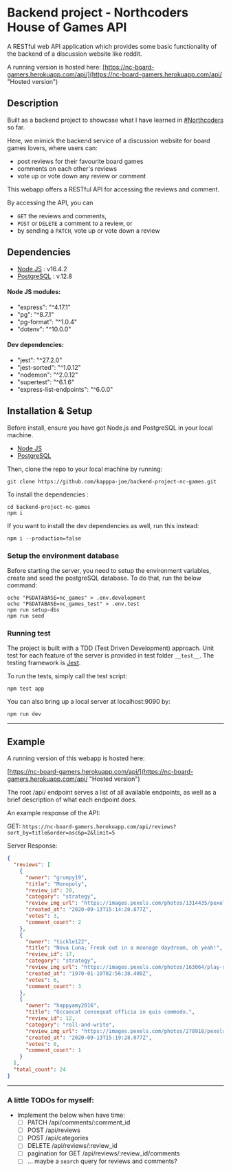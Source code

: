 # Backend project - Northcoders House of Games API

A RESTful web API application which provides some basic functionality of the backend of a discussion website like reddit.

A running version is hosted here: [https://nc-board-gamers.herokuapp.com/api/](https://nc-board-gamers.herokuapp.com/api/ "Hosted version")

## Description

Built as a backend project to showcase what I have learned in [#Northcoders](https://northcoders.com/) so far.

Here, we mimick the backend service of a discussion website for board games lovers, where users can:

- post reviews for their favourite board games
- comments on each other's reviews
- vote up or vote down any review or comment

This webapp offers a RESTful API for accessing the reviews and comment.

By accessing the API, you can

- `GET` the reviews and comments,
- `POST` or `DELETE` a comment to a review, or
- by sending a `PATCH`, vote up or vote down a review

## Dependencies

- [Node JS](https://nodejs.org/) : v16.4.2
- [PostgreSQL](https://www.postgresql.org/) : v.12.8

#### Node JS modules:

- "express": "^4.17.1"
- "pg": "^8.7.1"
- "pg-format": "^1.0.4"
- "dotenv": "^10.0.0"

#### Dev dependencies:

- "jest": "^27.2.0"
- "jest-sorted": "^1.0.12"
- "nodemon": "^2.0.12"
- "supertest": "^6.1.6"
- "express-list-endpoints": "^6.0.0"

## Installation & Setup

Before install, ensure you have got Node.js and PostgreSQL in your local machine.

- [Node JS](https://nodejs.org/)
- [PostgreSQL](https://www.postgresql.org/)

Then, clone the repo to your local machine by running:

```shell
git clone https://github.com/kapppa-joe/backend-project-nc-games.git
```

To install the dependencies :

```shell
cd backend-project-nc-games
npm i
```

If you want to install the dev dependencies as well, run this instead:

```shell
npm i --production=false
```

### Setup the environment database

Before starting the server, you need to setup the environment variables, create and seed the postgreSQL database. To do that, run the below command:

```shell
echo "PGDATABASE=nc_games" > .env.development
echo "PGDATABASE=nc_games_test" > .env.test
npm run setup-dbs
npm run seed
```

### Running test

The project is built with a TDD (Test Driven Development) approach.
Unit test for each feature of the server is provided in test folder `__test__`. The testing framework is [Jest](https://jestjs.io/).

To run the tests, simply call the test script:

```shell
npm test app
```

You can also bring up a local server at localhost:9090 by:

```shell
npm run dev
```

---

## Example

A running version of this webapp is hosted here:

[https://nc-board-gamers.herokuapp.com/api/](https://nc-board-gamers.herokuapp.com/api/ "Hosted version")

The root /api/ endpoint serves a list of all available endpoints, as well as a brief description of what each endpoint does.

An example response of the API:

GET: `https://nc-board-gamers.herokuapp.com/api/reviews?sort_by=title&order=asc&p=2&limit=5`

Server Response:

```json
{
  "reviews": [
    {
      "owner": "grumpy19",
      "title": "Monopoly",
      "review_id": 20,
      "category": "strategy",
      "review_img_url": "https://images.pexels.com/photos/1314435/pexels-photo-1314435.jpeg?auto=compress&cs=tinysrgb&dpr=2&h=750&w=1260",
      "created_at": "2020-09-13T15:14:20.877Z",
      "votes": 3,
      "comment_count": 2
    },
    {
      "owner": "tickle122",
      "title": "Nova Luna; Freak out in a moonage daydream, oh yeah!",
      "review_id": 17,
      "category": "strategy",
      "review_img_url": "https://images.pexels.com/photos/163064/play-stone-network-networked-interactive-163064.jpeg",
      "created_at": "1970-01-10T02:56:38.400Z",
      "votes": 6,
      "comment_count": 3
    },
    {
      "owner": "happyamy2016",
      "title": "Occaecat consequat officia in quis commodo.",
      "review_id": 12,
      "category": "roll-and-write",
      "review_img_url": "https://images.pexels.com/photos/278918/pexels-photo-278918.jpeg?auto=compress&cs=tinysrgb&dpr=2&h=750&w=1260",
      "created_at": "2020-09-13T15:19:28.077Z",
      "votes": 8,
      "comment_count": 1
    }
  ],
  "total_count": 24
}
```

---

### A little TODOs for myself:

- Implement the below when have time:
  - [ ] PATCH /api/comments/:comment_id
  - [ ] POST /api/reviews
  - [ ] POST /api/categories
  - [ ] DELETE /api/reviews/:review_id
  - [ ] pagination for GET /api/reviews/:review_id/comments
  - [ ] ... maybe a `search` query for reviews and comments?
